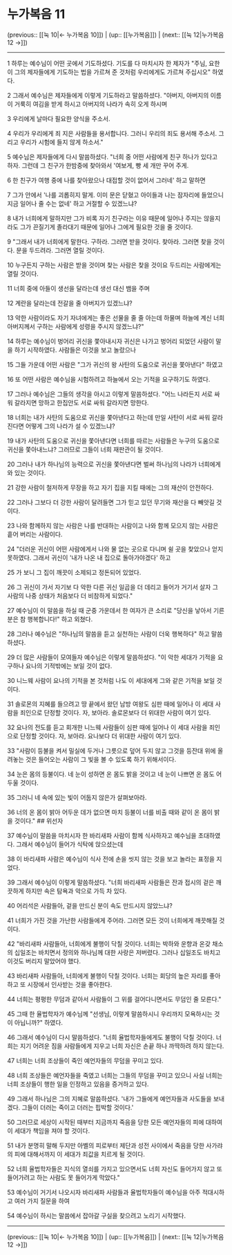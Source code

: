 # 누가복음 11

(previous:: [[눅 10|← 누가복음 10]]) | (up:: [[누가복음]]) | (next:: [[눅 12|누가복음 12 →]])

***




1 
하루는 예수님이 어떤 곳에서 기도하셨다. 기도를 다 마치시자 한 제자가 "주님, 요한이 그의 제자들에게 기도하는 법을 가르쳐 준 것처럼 우리에게도 가르쳐 주십시오" 하였다. 



2 
그래서 예수님은 제자들에게 이렇게 기도하라고 말씀하셨다. "아버지, 아버지의 이름이 거룩히 여김을 받게 하시고 아버지의 나라가 속히 오게 하시며 



3 
우리에게 날마다 필요한 양식을 주소서. 



4 
우리가 우리에게 죄 지은 사람들을 용서합니다. 그러니 우리의 죄도 용서해 주소서. 그리고 우리가 시험에 들지 않게 하소서." 



5 
예수님은 제자들에게 다시 말씀하셨다. "너희 중 어떤 사람에게 친구 하나가 있다고 하자. 그런데 그 친구가 한밤중에 찾아와서 '여보게, 빵 세 개만 꾸어 주게. 



6 
한 친구가 여행 중에 나를 찾아왔으나 대접할 것이 없어서 그러네' 하고 말하면 



7 
그가 안에서 '나를 괴롭히지 말게. 이미 문은 닫혔고 아이들과 나는 잠자리에 들었으니 지금 일어나 줄 수는 없네' 하고 거절할 수 있겠느냐? 



8 
내가 너희에게 말하지만 그가 비록 자기 친구라는 이유 때문에 일어나 주지는 않을지라도 그가 끈질기게 졸라대기 때문에 일어나 그에게 필요한 것을 줄 것이다. 



9 
"그래서 내가 너희에게 말한다. 구하라. 그러면 받을 것이다. 찾아라. 그러면 찾을 것이다. 문을 두드려라. 그러면 열릴 것이다. 



10 
누구든지 구하는 사람은 받을 것이며 찾는 사람은 찾을 것이요 두드리는 사람에게는 열릴 것이다. 



11 
너희 중에 아들이 생선을 달라는데 생선 대신 뱀을 주며 



12 
계란을 달라는데 전갈을 줄 아버지가 있겠느냐? 



13 
악한 사람이라도 자기 자녀에게는 좋은 선물을 줄 줄 아는데 하물며 하늘에 계신 너희 아버지께서 구하는 사람에게 성령을 주시지 않겠느냐?" 



14 
하루는 예수님이 벙어리 귀신을 쫓아내시자 귀신은 나가고 벙어리 되었던 사람이 말을 하기 시작하였다. 사람들은 이것을 보고 놀랐으나 



15 
그들 가운데 어떤 사람은 "그가 귀신의 왕 사탄의 도움으로 귀신을 쫓아낸다" 하였고 



16 
또 어떤 사람은 예수님을 시험하려고 하늘에서 오는 기적을 요구하기도 하였다. 



17 
그러나 예수님은 그들의 생각을 아시고 이렇게 말씀하셨다. "어느 나라든지 서로 싸워 갈라지면 망하고 한집안도 서로 싸워 갈라지면 망한다. 



18 
너희는 내가 사탄의 도움으로 귀신을 쫓아낸다고 하는데 만일 사탄이 서로 싸워 갈라진다면 어떻게 그의 나라가 설 수 있겠느냐? 



19 
내가 사탄의 도움으로 귀신을 쫓아낸다면 너희를 따르는 사람들은 누구의 도움으로 귀신을 쫓아내느냐? 그러므로 그들이 너희 재판관이 될 것이다. 



20 
그러나 내가 하나님의 능력으로 귀신을 쫓아낸다면 벌써 하나님의 나라가 너희에게 와 있는 것이다. 



21 
강한 사람이 철저하게 무장을 하고 자기 집을 지킬 때에는 그의 재산이 안전하다. 



22 
그러나 그보다 더 강한 사람이 달려들면 그가 믿고 있던 무기와 재산을 다 빼앗길 것이다. 



23 
나와 함께하지 않는 사람은 나를 반대하는 사람이고 나와 함께 모으지 않는 사람은 흩어 버리는 사람이다. 



24 
"더러운 귀신이 어떤 사람에게서 나와 물 없는 곳으로 다니며 쉴 곳을 찾았으나 얻지 못하였다. 그래서 귀신이 '내가 나온 내 집으로 돌아가야겠다' 하고 



25 
가 보니 그 집이 깨끗이 소제되고 정돈되어 있었다. 



26 
그 귀신이 가서 자기보 다 악한 다른 귀신 일곱을 더 데리고 들어가 거기서 살자 그 사람의 나중 상태가 처음보다 더 비참하게 되었다." 



27 
예수님이 이 말씀을 하실 때 군중 가운데서 한 여자가 큰 소리로 "당신을 낳아서 기른 분은 참 행복합니다!" 하고 외쳤다. 



28 
그러나 예수님은 "하나님의 말씀을 듣고 실천하는 사람이 더욱 행복하다" 하고 말씀하셨다. 



29 
더 많은 사람들이 모여들자 예수님은 이렇게 말씀하셨다. "이 악한 세대가 기적을 요구하나 요나의 기적밖에는 보일 것이 없다. 



30 
니느웨 사람이 요나의 기적을 본 것처럼 나도 이 세대에게 그와 같은 기적을 보일 것이다. 



31 
솔로몬의 지혜를 들으려고 땅 끝에서 왔던 남방 여왕도 심판 때에 일어나 이 세대 사람을 죄인으로 단정할 것이다. 자, 보아라. 솔로몬보다 더 위대한 사람이 여기 있다. 



32 
요나의 전도를 듣고 회개한 니느웨 사람들이 심판 때에 일어나 이 세대 사람을 죄인으로 단정할 것이다. 자, 보아라. 요나보다 더 위대한 사람이 여기 있다. 



33 
"사람이 등불을 켜서 밀실에 두거나 그릇으로 덮어 두지 않고 그것을 등잔대 위에 올려놓는 것은 들어오는 사람이 그 빛을 볼 수 있도록 하기 위해서이다. 



34 
눈은 몸의 등불이다. 네 눈이 성하면 온 몸도 밝을 것이고 네 눈이 나쁘면 온 몸도 어두울 것이다. 



35 
그러니 네 속에 있는 빛이 어둡지 않은가 살펴보아라. 



36 
너의 온 몸이 밝아 어두운 데가 없으면 마치 등불이 너를 비출 때와 같이 온 몸이 밝을 것이다." ## 위선자 



37 
예수님이 말씀을 마치시자 한 바리새파 사람이 함께 식사하자고 예수님을 초대하였다. 그래서 예수님이 들어가 식탁에 앉으셨는데 



38 
이 바리새파 사람은 예수님이 식사 전에 손을 씻지 않는 것을 보고 놀라는 표정을 지었다. 



39 
그래서 예수님이 이렇게 말씀하셨다. "너희 바리새파 사람들은 잔과 접시의 겉은 깨끗하게 하지만 속은 탐욕과 악으로 가득 차 있다. 



40 
어리석은 사람들아, 겉을 만드신 분이 속도 만드시지 않았느냐? 



41 
너희가 가진 것을 가난한 사람들에게 주어라. 그러면 모든 것이 너희에게 깨끗해질 것이다. 



42 
"바리새파 사람들아, 너희에게 불행이 닥칠 것이다. 너희는 박하와 운향과 온갖 채소의 십일조는 바치면서 정의와 하나님께 대한 사랑은 저버렸다. 그러나 십일조도 바치고 이것도 버리지 말았어야 했다. 



43 
바리새파 사람들아, 너희에게 불행이 닥칠 것이다. 너희는 회당의 높은 자리를 좋아하고 또 시장에서 인사받는 것을 좋아한다. 



44 
너희는 평평한 무덤과 같아서 사람들이 그 위를 걸어다니면서도 무덤인 줄 모른다." 



45 
그때 한 율법학자가 예수님께 "선생님, 이렇게 말씀하시니 우리까지 모욕하시는 것이 아닙니까?" 하였다. 



46 
그래서 예수님이 다시 말씀하셨다. "너희 율법학자들에게도 불행이 닥칠 것이다. 너희는 지기 어려운 짐을 사람들에게 지우고 너희 자신은 손끝 하나 까딱하려 하지 않는다. 



47 
너희는 너희 조상들이 죽인 예언자들의 무덤을 꾸미고 있다. 



48 
너희 조상들은 예언자들을 죽였고 너희는 그들의 무덤을 꾸미고 있으니 사실 너희는 너희 조상들이 행한 일을 인정하고 있음을 증거하고 있다. 



49 
그래서 하나님은 그의 지혜로 말씀하셨다. '내가 그들에게 예언자들과 사도들을 보내겠다. 그들이 더러는 죽이고 더러는 핍박할 것이다.' 



50 
그러므로 세상이 시작된 때부터 지금까지 죽음을 당한 모든 예언자들의 피에 대하여 이 세대가 책임을 져야 할 것이다. 



51 
내가 분명히 말해 두지만 아벨의 피로부터 제단과 성전 사이에서 죽음을 당한 사가랴의 피에 대해서까지 이 세대가 죄값을 치르게 될 것이다. 



52 
너희 율법학자들은 지식의 열쇠를 가지고 있으면서도 너희 자신도 들어가지 않고 또 들어가려고 하는 사람도 못 들어가게 막았다." 



53 
예수님이 거기서 나오시자 바리새파 사람들과 율법학자들이 예수님을 아주 적대시하고 여러 가지 질문을 하여 



54 
예수님이 하시는 말씀에서 잡아갈 구실을 찾으려고 노리기 시작했다.

***

(previous:: [[눅 10|← 누가복음 10]]) | (up:: [[누가복음]]) | (next:: [[눅 12|누가복음 12 →]])
